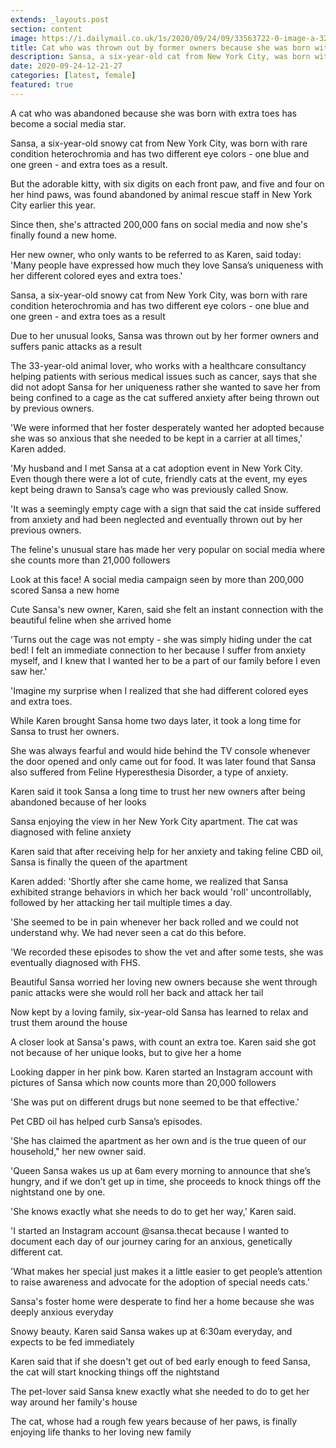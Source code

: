```yaml
---
extends: _layouts.post
section: content
image: https://i.dailymail.co.uk/1s/2020/09/24/09/33563722-0-image-a-32_1600937385955.jpg 
title: Cat who was thrown out by former owners because she was born with extra toes finds a loving home 
description: Sansa, a six-year-old cat from New York City, was born with two different eye colors - blue and green - and extra toes due to a rare condition. She has finally found a loving home after being abandoned. 
date: 2020-09-24-12-21-27 
categories: [latest, female] 
featured: true 
--- 
```

A cat who was abandoned because she was born with extra toes has become a social media star.  

Sansa, a six-year-old snowy cat from New York City, was born with rare condition heterochromia and has two different eye colors - one blue and one green - and extra toes as a result. 

But the adorable kitty, with six digits on each front paw, and five and four on her hind paws, was found abandoned by animal rescue staff in New York City earlier this year. 

Since then, she's attracted 200,000 fans on social media and now she's finally found a new home. 

Her new owner, who only wants to be referred to as Karen, said today: 'Many people have expressed how much they love Sansa’s uniqueness with her different colored eyes and extra toes.' 

Sansa, a six-year-old snowy cat from New York City, was born with rare condition heterochromia and has two different eye colors - one blue and one green - and extra toes as a result

Due to her unusual looks, Sansa was thrown out by her former owners and suffers panic attacks as a result

The 33-year-old animal lover, who works with a healthcare consultancy helping patients with serious medical issues such as cancer, says that she did not adopt Sansa for her uniqueness rather she wanted to save her from being confined to a cage as the cat suffered anxiety after being thrown out by previous owners. 

'We were informed that her foster desperately wanted her adopted because she was so anxious that she needed to be kept in a carrier at all times,' Karen added. 

'My husband and I met Sansa at a cat adoption event in New York City. Even though there were a lot of cute, friendly cats at the event, my eyes kept being drawn to Sansa’s cage who was previously called Snow. 

'It was a seemingly empty cage with a sign that said the cat inside suffered from anxiety and had been neglected and eventually thrown out by her previous owners. 

The feline's unusual stare has made her very popular on social media where she counts more than 21,000 followers

Look at this face! A social media campaign seen by more than 200,000 scored Sansa a new home 

Cute Sansa's new owner, Karen, said she felt an instant connection with the beautiful feline when she arrived home 

'Turns out the cage was not empty - she was simply hiding under the cat bed! I felt an immediate connection to her because I suffer from anxiety myself, and I knew that I wanted her to be a part of our family before I even saw her.'

'Imagine my surprise when I realized that she had different colored eyes and extra toes.

While Karen brought Sansa home two days later, it took a long time for Sansa to trust her owners. 

She was always fearful and would hide behind the TV console whenever the door opened and only came out for food. It was later found that Sansa also suffered from Feline Hyperesthesia Disorder, a type of anxiety. 

Karen said it took Sansa a long time to trust her new owners after being abandoned because of her looks 

Sansa enjoying the view in her New York City apartment. The cat was diagnosed with feline anxiety 

Karen said that after receiving help for her anxiety and taking feline CBD oil, Sansa is finally the queen of the apartment 

Karen added: 'Shortly after she came home, we realized that Sansa exhibited strange behaviors in which her back would 'roll' uncontrollably, followed by her attacking her tail multiple times a day. 

'She seemed to be in pain whenever her back rolled and we could not understand why. We had never seen a cat do this before. 

'We recorded these episodes to show the vet and after some tests, she was eventually diagnosed with FHS. 

Beautiful Sansa worried her loving new owners because she went through panic attacks were she would roll her back and attack her tail 

Now kept by a loving family, six-year-old Sansa has learned to relax and trust them around the house

A closer look at Sansa's paws, with count an extra toe. Karen said she got not because of her unique looks, but to give her a home 

Looking dapper in her pink bow. Karen started an Instagram account with pictures of Sansa which now counts more than 20,000 followers

'She was put on different drugs but none seemed to be that effective.'

Pet CBD oil has helped curb Sansa’s episodes. 

'She has claimed the apartment as her own and is the true queen of our household," her new owner said. 

'Queen Sansa wakes us up at 6am every morning to announce that she’s hungry, and if we don’t get up in time, she proceeds to knock things off the nightstand one by one. 

'She knows exactly what she needs to do to get her way,' Karen said. 

'I started an Instagram account @sansa.thecat because I wanted to document each day of our journey caring for an anxious, genetically different cat. 

'What makes her special just makes it a little easier to get people’s attention to raise awareness and advocate for the adoption of special needs cats.'

Sansa's foster home were desperate to find her a home because she was deeply anxious everyday 

Snowy beauty. Karen said Sansa wakes up at 6:30am everyday, and expects to be fed immediately 

Karen said that if she doesn't get out of bed early enough to feed Sansa, the cat will start knocking things off the nightstand 

The pet-lover said Sansa knew exactly what she needed to do to get her way around her family's house 

The cat, whose had a rough few years because of her paws, is finally enjoying life thanks to her loving new family 

